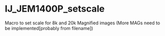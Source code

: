# IJ_JEM1400P_setscale
Macro to set scale for 8k and 20k Magnified images (More MAGs need to be implemented[probably from filename])
